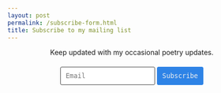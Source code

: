```yaml
---
layout: post
permalink: /subscribe-form.html
title: Subscribe to my mailing list
---
```


<center>
Keep updated with my occasional poetry updates.
<br><br>
<form action="{{site.mailchimp-list}}" method="post" name="mc-embedded-subscribe-form" class="wj-contact-form validate" target="_blank" novalidate>
    <div class="mc-field-group">
        <input type="email" placeholder="Email" name="EMAIL" class="required email" id="mce-EMAIL" autocomplete="on">
        <input type="submit" value="Subscribe" name="subscribe" class="heart">
    </div>
</form>

<style>
    .wj-contact-form input {
        vertical-align: middle;
        margin-top: 0.25em;
        margin-bottom: 0.5em;
        padding: 0.75em;
        font-family: monospace, sans-serif;
        border:1px solid #444;
        outline-color: #2e83e6;
        border-radius: 3px;
        transition: box-shadow .2s ease;
    }
    
    .wj-contact-form input[type="submit"] {
        background-color: #2e83e6;
        border: 1px solid #2e83e6;;
        color: #eee;
    }
</style> 
</center>
